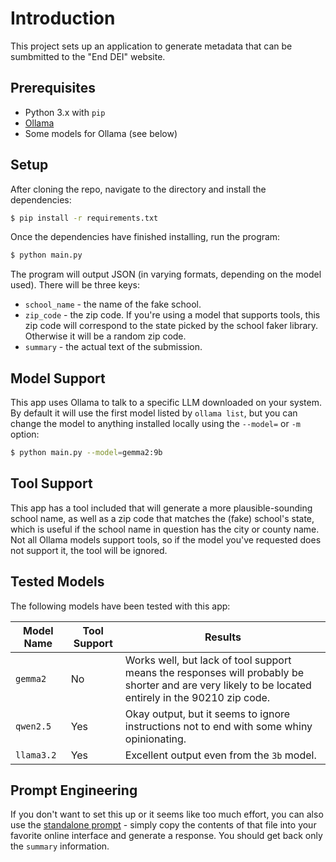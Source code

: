 # Introduction

This project sets up an application to generate metadata that can be sumbmitted to the "End DEI" website.

## Prerequisites
* Python 3.x with `pip`
* [Ollama](https://ollama.com/download)
* Some models for Ollama (see below)

## Setup

After cloning the repo, navigate to the directory and install the dependencies:
```bash
$ pip install -r requirements.txt
```

Once the dependencies have finished installing, run the program:
```bash
$ python main.py
```

The program will output JSON (in varying formats, depending on the model used). There will be three keys:
* `school_name` - the name of the fake school.
* `zip_code` - the zip code. If you're using a model that supports tools, this zip code will correspond to the state picked by the school faker library. Otherwise it will be a random zip code.
* `summary` - the actual text of the submission.

## Model Support

This app uses Ollama to talk to a specific LLM downloaded on your system. By default it will use the first model listed by `ollama list`, but you can change the model to anything installed locally using the `--model=` or `-m` option:
```bash
$ python main.py --model=gemma2:9b
```

## Tool Support

This app has a tool included that will generate a more plausible-sounding school name, as well as a zip code that matches the (fake) school's state, which is useful if the school name in question has the city or county name. Not all Ollama models support tools, so if the model you've requested does not support it, the tool will be ignored.

## Tested Models

The following models have been tested with this app:

| Model Name | Tool Support | Results |
|------------|--------------|---------|
| `gemma2`   | No           | Works well, but lack of tool support means the responses will probably be shorter and are very likely to be located entirely in the 90210 zip code.|
| `qwen2.5`  | Yes          | Okay output, but it seems to ignore instructions not to end with some whiny opinionating. |
| `llama3.2` | Yes          | Excellent output even from the `3b` model. |

## Prompt Engineering

If you don't want to set this up or it seems like too much effort, you can also use the [standalone prompt](standalone_system_prompt.txt) - simply copy the contents of that file into your favorite online interface and generate a response. You should get back only the `summary` information.